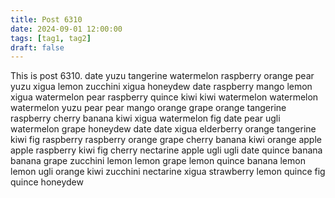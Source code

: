```yaml
---
title: Post 6310
date: 2024-09-01 12:00:00
tags: [tag1, tag2]
draft: false
---
```

This is post 6310.
date
yuzu
tangerine
watermelon
raspberry
orange
pear
yuzu
xigua
lemon
zucchini
xigua
honeydew
date
raspberry
mango
lemon
xigua
watermelon
pear
raspberry
quince
kiwi
kiwi
watermelon
watermelon
watermelon
yuzu
pear
pear
mango
orange
grape
orange
tangerine
raspberry
cherry
banana
kiwi
xigua
watermelon
fig
date
pear
ugli
watermelon
grape
honeydew
date
date
xigua
elderberry
orange
tangerine
kiwi
fig
raspberry
raspberry
orange
grape
cherry
banana
kiwi
orange
apple
apple
raspberry
kiwi
fig
cherry
nectarine
apple
ugli
ugli
date
quince
banana
banana
grape
zucchini
lemon
lemon
grape
lemon
quince
banana
lemon
lemon
ugli
orange
kiwi
zucchini
nectarine
xigua
strawberry
lemon
quince
fig
quince
honeydew
